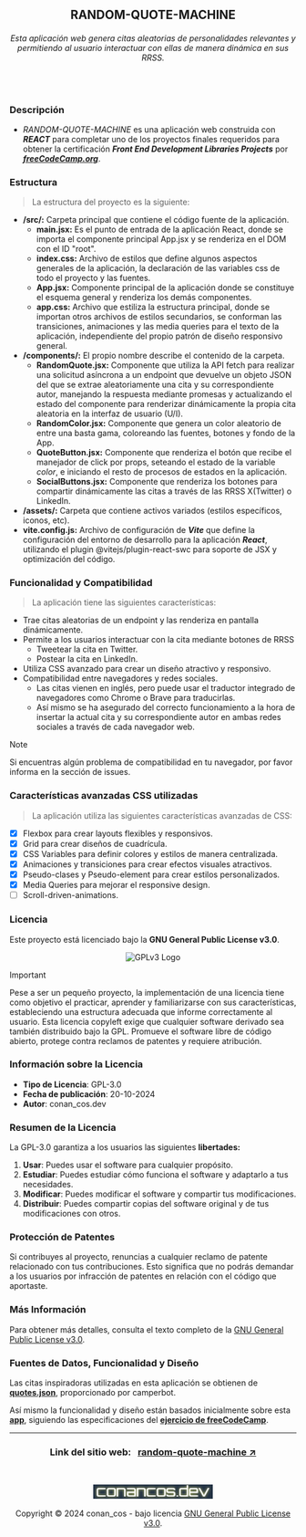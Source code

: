 <div align="center">

## **RANDOM-QUOTE-MACHINE** 
###### Esta aplicación web genera citas aleatorias de personalidades relevantes y permitiendo al usuario interactuar con ellas de manera dinámica en sus RRSS.
</div>
<br>

### Descripción

- _RANDOM-QUOTE-MACHINE_ es una aplicación web construida con _**REACT**_ para completar uno de los proyectos finales requeridos para obtener la certificación _**Front End Development Libraries Projects**_ por [**_freeCodeCamp.org_**](https://freecodecamp.org/espanol).

### Estructura
>La estructura del proyecto es la siguiente:

- **/src/:** Carpeta principal que contiene el código fuente de la aplicación.
    - **main.jsx:** Es el punto de entrada de la aplicación React, donde se importa el componente principal App.jsx y se renderiza en el DOM con el ID "root".
    - **index.css:** Archivo de estilos que define algunos aspectos generales de la aplicación, la declaración de las variables css de todo el proyecto y las fuentes.
    - **App.jsx:** Componente principal de la aplicación donde se constituye el esquema general y renderiza los demás componentes.
    - **app.css:** Archivo que estiliza la estructura principal, donde se importan otros archivos de estilos secundarios, se conforman las transiciones, animaciones y las media queries para el texto de la aplicación, independiente del propio patrón de diseño responsivo general.
- **/components/:** El propio nombre describe el contenido de la carpeta.
   - **RandomQuote.jsx:** Componente que utiliza la API fetch para realizar una solicitud asíncrona a un endpoint que devuelve un objeto JSON del que se extrae aleatoriamente una cita y su correspondiente autor, manejando la respuesta mediante promesas y actualizando el estado del componente para renderizar dinámicamente la propia cita aleatoria en la interfaz de usuario (U/I).
   - **RandomColor.jsx:** Componente que genera un color aleatorio de entre una basta gama, coloreando las fuentes, botones y fondo de la App.
   - **QuoteButton.jsx:** Componente que renderiza el botón que recibe el manejador de click por props, seteando el estado de la variable _color_, e iniciando el resto de procesos de estados en la aplicación.
   - **SocialButtons.jsx:** Componente que renderiza los botones para compartir dinámicamente las citas a través de las RRSS X(Twitter) o LinkedIn.
- **/assets/:** Carpeta que contiene activos variados (estilos específicos, iconos, etc).
- **vite.config.js:** Archivo de configuración de _**Vite**_ que define la configuración del entorno de desarrollo para la aplicación _**React**_, utilizando el plugin @vitejs/plugin-react-swc para soporte de JSX y optimización del código.

### Funcionalidad y Compatibilidad
>La aplicación tiene las siguientes características:

- Trae citas aleatorias de un endpoint y las renderiza en pantalla dinámicamente.
- Permite a los usuarios interactuar con la cita mediante botones de RRSS
  - Tweetear la cita en Twitter.
  - Postear la cita en LinkedIn.
- Utiliza CSS avanzado para crear un diseño atractivo y responsivo.
- Compatibilidad entre navegadores y redes sociales.
  - Las citas vienen en inglés, pero puede usar el traductor integrado de navegadores como Chrome o Brave para traducirlas.
  - Así mismo se ha asegurado del correcto funcionamiento a la hora de insertar la actual cita y su correspondiente autor en ambas redes sociales a través de cada navegador web. 

>[!NOTE]
>Si encuentras algún problema de compatibilidad en tu navegador, por favor informa en la sección de issues.

### Características avanzadas CSS utilizadas
>La aplicación utiliza las siguientes características avanzadas de CSS:

- [x] Flexbox para crear layouts flexibles y responsivos.
- [x] Grid para crear diseños de cuadrícula.
- [x] CSS Variables para definir colores y estilos de manera centralizada.
- [x] Animaciones y transiciones para crear efectos visuales atractivos.
- [x] Pseudo-clases y Pseudo-element para crear estilos personalizados.
- [x] Media Queries para mejorar el responsive design.
- [ ] Scroll-driven-animations.

### Licencia

Este proyecto está licenciado bajo la **GNU General Public License v3.0**.  
<div align="center">

![GPLv3 Logo](https://www.gnu.org/graphics/gplv3-127x51.png)

</div>

>[!IMPORTANT]
>Pese a ser un pequeño proyecto, la implementación de una licencia tiene como objetivo el practicar, aprender y familiarizarse con sus características, estableciendo una estructura adecuada que informe correctamente al usuario.
>Esta licencia copyleft exige que cualquier software derivado sea también distribuido bajo la GPL. Promueve el software libre de código abierto, protege contra reclamos de patentes y requiere atribución.

### Información sobre la Licencia

- **Tipo de Licencia**: GPL-3.0
- **Fecha de publicación**: 20-10-2024
- **Autor**: conan_cos.dev

### Resumen de la Licencia

La GPL-3.0 garantiza a los usuarios las siguientes **libertades:**

1. **Usar**: Puedes usar el software para cualquier propósito.
2. **Estudiar**: Puedes estudiar cómo funciona el software y adaptarlo a tus necesidades.
3. **Modificar**: Puedes modificar el software y compartir tus modificaciones.
4. **Distribuir**: Puedes compartir copias del software original y de tus modificaciones con otros.

### Protección de Patentes

Si contribuyes al proyecto, renuncias a cualquier reclamo de patente relacionado con tus contribuciones. Esto significa que no podrás demandar a los usuarios por infracción de patentes en relación con el código que aportaste.


### Más Información

Para obtener más detalles, consulta el texto completo de la [GNU General Public License v3.0](https://www.gnu.org/licenses/gpl-3.0.html).

### Fuentes de Datos, Funcionalidad y Diseño

Las citas inspiradoras utilizadas en esta aplicación se obtienen de [**quotes.json**](https://gist.githubusercontent.com/camperbot/5a022b72e96c4c9585c32bf6a75f62d9/raw/e3c6895ce42069f0ee7e991229064f167fe8ccdc/quotes.json), proporcionado por camperbot.

Así mismo la funcionalidad y diseño están basados inicialmente sobre esta [**app**](https://random-quote-machine.freecodecamp.rocks/), siguiendo las especificaciones del [**ejercicio de freeCodeCamp**](https://www.freecodecamp.org/espanol/learn/front-end-development-libraries/front-end-development-libraries-projects/build-a-random-quote-machine).

---

<div align="center">

### Link del sitio web: &nbsp; [**random-quote-machine ↗**](https://conancos.dev/random-quote-machine/)

<br>

[![URL LOGO](public/logo-conancos.png)](https://conancos.dev/portfolio)

Copyright &copy; 2024 conan_cos - bajo licencia <a href="https://www.gnu.org/licenses/gpl-3.0.html">GNU General Public License v3.0</a>.

</div>

<!-- 
Google Chrome Versión 129.0.6668.103 (Build oficial) (64 bits)
Brave1 Versión 1.71.114 Chromium: 130.0.6723.58 (Build oficial) (64 bits)
Mozilla Firefox (versión 90+)
Safari (versión 14+)


[!IMPORTANT] Si deseas agregar una función de traducción de citas integrada, por favor informa en la sección de issues.

Contribuciones
Si deseas contribuir a la aplicación, por favor sigue los siguientes pasos:

Fork el repositorio.
Crea una rama para tu contribución.
Realiza tus cambios y pruebas.
Envía un pull request.
[!TIP] Asegúrate de seguir las convenciones de codificación y estilo de la aplicación.
 -->

